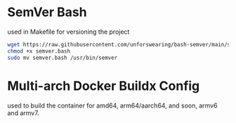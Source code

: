 # SemVer Bash 

used in Makefile for versioning the project

```sh
wget https://raw.githubusercontent.com/unforswearing/bash-semver/main/semver.bash
chmod +x semver.bash
sudo mv semver.bash /usr/bin/semver
```

# Multi-arch Docker Buildx Config

used to build the container for amd64, arm64/aarch64, and soon, armv6 and armv7.
